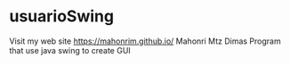 # usuarioSwing
Visit my web site https://mahonrim.github.io/
Mahonri Mtz Dimas
Program that use java swing to create GUI 
